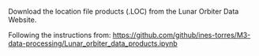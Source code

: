 Download the location file products (.LOC) from the Lunar Orbiter Data Website.

Following the instructions from:
https://github.com/github/ines-torres/M3-data-processing/Lunar_orbiter_data_products.ipynb
